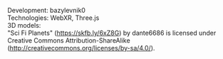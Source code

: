 Development: bazylevnik0<br>
Technologies: WebXR, Three.js<br>
3D models:<br>
"Sci Fi Planets" (https://skfb.ly/6xZ8G) by dante6686 is licensed under Creative Commons Attribution-ShareAlike (http://creativecommons.org/licenses/by-sa/4.0/).<br>
